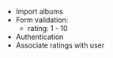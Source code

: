 - Import albums
- Form validation:
  - rating: 1 - 10
- Authentication
- Associate ratings with user